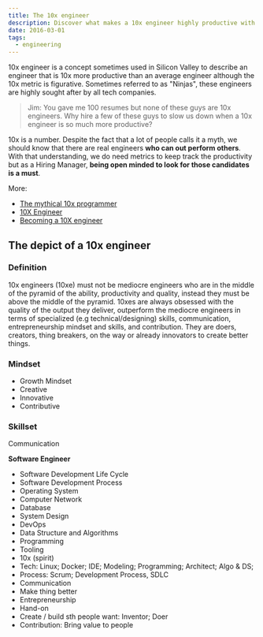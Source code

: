 ```yaml
---
title: The 10x engineer
description: Discover what makes a 10x engineer highly productive with skills in software development, communication, innovation, and problem-solving, and why tech companies seek these exceptional engineers.
date: 2016-03-01
tags:
  - engineering
---
```


10x engineer is a concept sometimes used in Silicon Valley to describe an engineer that is 10x more productive than an average engineer although the 10x metric is figurative. Sometimes referred to as "Ninjas", these engineers are highly sought after by all tech companies.

> Jim: You gave me 100 resumes but none of these guys are 10x engineers. Why hire a few of these guys to slow us down when a 10x engineer is so much more productive?

10x is a number. Despite the fact that a lot of people calls it a myth, we should know that there are real engineers **who can out perform others**. With that understanding, we do need metrics to keep track the productivity but as a Hiring Manager, **being open minded to look for those candidates is a must**.

More:

- [The mythical 10x programmer](http://antirez.com/news/112)
- [10X Engineer](https://gorillalogic.com/blog/10x-engineer-series-part-1-2/)
- [Becoming a 10X engineer](https://hackernoon.com/becoming-a-10x-engineer-is-it-possible-a8cf593392c3)

## The depict of a 10x engineer

### Definition

10x engineers (10xe) must not be mediocre engineers who are in the middle of the pyramid of the ability, productivity and quality, instead they must be above the middle of the pyramid. 10xes are always obsessed with the quality of the output they deliver, outperform the mediocre engineers in terms of specialized (e.g technical/designing) skills, communication, entrepreneurship mindset and skills, and contribution. They are doers, creators, thing breakers, on the way or already innovators to create better things.

### Mindset

- Growth Mindset
- Creative
- Innovative
- Contributive

### Skillset

Communication

**Software Engineer**

- Software Development Life Cycle
- Software Development Process
- Operating System
- Computer Network
- Database
- System Design
- DevOps
- Data Structure and Algorithms
- Programming
- Tooling
- 10x (spirit)
- Tech: Linux; Docker; IDE; Modeling; Programming; Architect; Algo & DS;
- Process: Scrum; Development Process, SDLC
- Communication
- Make thing better
- Entrepreneurship
- Hand-on
- Create / build sth people want: Inventor; Doer
- Contribution: Bring value to people
